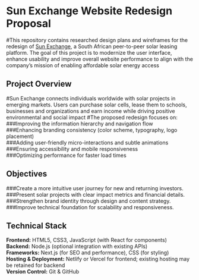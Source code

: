 # Sun Exchange Website Redesign Proposal
#This repository contains researched design plans and wireframes for the redesign of [Sun Exchange](https://sunexchange.com/), a South African peer-to-peer solar leasing platform. The goal of this project is to modernize the user interface, enhance usability and improve overall website performance to align with the company’s mission of enabling affordable solar energy access
## Project Overview
#Sun Exchange connects individuals worldwide with solar projects in emerging markets. Users can purchase solar cells, lease them to schools, businesses and organizations and earn income while driving positive environmental and social impact
#The proposed redesign focuses on:
###Improving the information hierarchy and navigation flow  
###Enhancing branding consistency (color scheme, typography, logo placement)  
###Adding user-friendly micro-interactions and subtle animations  
###Ensuring accessibility and mobile responsiveness  
###Optimizing performance for faster load times  
## Objectives
###Create a more intuitive user journey for new and returning investors.  
###Present solar projects with clear impact metrics and financial details.  
###Strengthen brand identity through design and content strategy.  
###Improve technical foundation for scalability and responsiveness.  
## Technical Stack
**Frontend:** HTML5, CSS3, JavaScript (with React for components)  
**Backend:** Node.js (optional integration with existing APIs)  
**Frameworks:** Next.js (for SEO and performance), CSS (for styling)  
**Hosting & Deployment:** Netlify or Vercel for frontend; existing hosting may be retained for backend  
**Version Control:** Git & GitHub  
